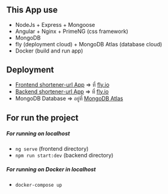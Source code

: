 ## **This App use**
- NodeJs + Express + Mongoose
- Angular + Nginx + PrimeNG (css framework)
- MongoDB
- fly (deployment cloud) + MongoDB Atlas (database cloud)
- Docker (build and run app)

## **Deployment**
- [Frontend shortener-url App](https://shortener-url-app.fly.dev/) => ที่ [fly.io](https://fly.io/)
- [Backend shortener-url App](https://shorturl.fly.dev/) => ที่ [fly.io](https://fly.io/)
- MongoDB Database => อยู่ที่ [MongoDB Atlas](https://www.mongodb.com/cloud/atlas/register)

## **For run the project**

##### For running on localhost
- `ng serve` (frontend directory)
- `npm run start:dev` (backend directory)
##### For running on Docker in localhost
- `docker-compose up`
